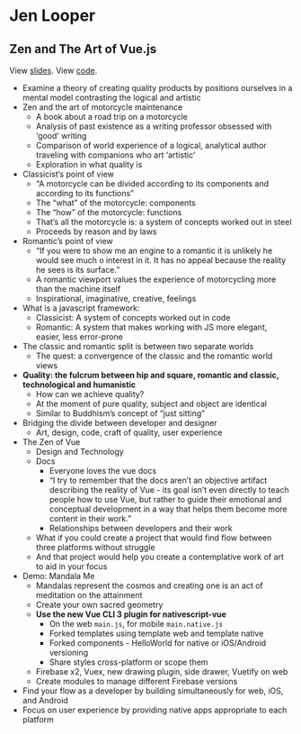 # Jen Looper

## Zen and The Art of Vue.js

View [slides](https://slides.com/telerikdevrel/zen-and-the-art-of-vue#/).
View [code](https://github.com/jlooper/mandala-me).

* Examine a theory of creating quality products by positions ourselves in a mental model contrasting the logical and artistic
* Zen and the art of motorcycle maintenance
  * A book about a road trip on a motorcycle
  * Analysis of past existence as a writing professor obsessed with ‘good’ writing
  * Comparison of world experience of a logical, analytical author traveling with companions who art ‘artistic’
  * Exploration in what quality is
* Classicist’s point of view
  * “A motorcycle can be divided according to its components and according to its functions”
  * The “what” of the motorcycle: components
  * The “how” of the motorcycle: functions
  * That’s all the motorcycle is: a system of concepts worked out in steel
  * Proceeds by reason and by laws
* Romantic’s point of view
  * “If you were to show me an engine to a romantic it is unlikely he would see much o interest in it. It has no appeal because the reality he sees is its surface.”
  * A romantic viewport values the experience of motorcycling more than the machine itself
  * Inspirational, imaginative, creative, feelings
* What is a javascript framework:
  * Classicist: A system of concepts worked out in code
  * Romantic: A system that makes working with JS more elegant, easier, less error-prone
* The classic and romantic split is between two separate worlds
  * The quest: a convergence of the classic and the romantic world views
* **Quality: the fulcrum between hip and square, romantic and classic, technological and humanistic**
  * How can we achieve quality?
  * At the moment of pure quality, subject and object are identical
  * Similar to Buddhism’s concept of “just sitting”
* Bridging the divide between developer and designer
  * Art, design, code, craft of quality, user experience
* The Zen of Vue
  * Design and Technology
  * Docs
    * Everyone loves the vue docs
    * “I try to remember that the docs aren’t an objective artifact describing the reality of Vue - its goal isn’t even directly to teach people how to use Vue, but rather to guide their emotional and conceptual development in a way that helps them become more content in their work.”
    * Relationships between developers and their work
  * What if you could create a project that would find flow between three platforms without struggle
  * And that project would help you create a contemplative work of art to aid in your focus
* Demo: Mandala Me
  * Mandalas represent the cosmos and creating one is an act of meditation on the attainment
  * Create your own sacred geometry
  * **Use the new Vue CLI 3 plugin for nativescript-vue**
    * On the web `main.js`, for mobile `main.native.js`
    * Forked templates using template web and template native
    * Forked components - HelloWorld for native or iOS/Android versioning
    * Share styles cross-platform or scope them
  * Firebase x2, Vuex, new drawing plugin, side drawer, Vuetify on web
  * Create modules to manage different Firebase versions
* Find your flow as a developer by building simultaneously for web, iOS, and Android
* Focus on user experience by providing native apps appropriate to each platform
